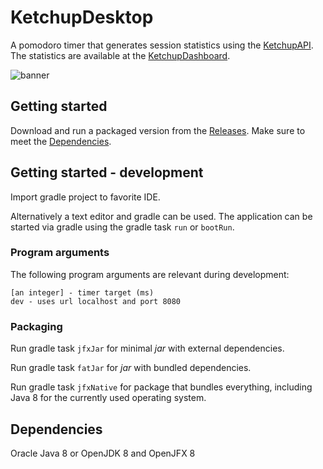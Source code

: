 # KetchupDesktop
A pomodoro timer that generates session statistics using the
[KetchupAPI](https://github.com/softish/KetchupAPI).
The statistics are available at the
[KetchupDashboard](https://github.com/softish/KetchupDashboard).

![banner](https://uae32w.db.files.1drv.com/y4mDm6fShz2FVZbTj_z2y_tberb_qzSmfzTzJkjBHNUphAaw3uC181aQLQ12V6N0HaV3zr1C5_sG7a7_R4DV9z1OftKi0R64VCdeSrmExa5hb6jtbJWW9dFQaeM8Oy45QELQMFkOg94fbfWPAyrP_faOgFQfgEZgMsmTmwVR85Qi16RsA0erAbMexl_ua0rjyshyjbVb6L-KvCnx4IpU6Dvvw?width=1024&height=444&cropmode=none)

## Getting started
Download and run a packaged version from the [Releases](https://github.com/softish/KetchupDesktop/releases). 
Make sure to meet the [Dependencies](./README.md#dependencies).

## Getting started - development
Import gradle project to favorite IDE.

Alternatively a text editor and gradle can be used.
The application can be started via gradle using the gradle task `run` or `bootRun`.

### Program arguments
The following program arguments are relevant during development:

    [an integer] - timer target (ms)
    dev - uses url localhost and port 8080

### Packaging
Run gradle task `jfxJar` for minimal *jar* with external dependencies.

Run gradle task `fatJar` for *jar* with bundled dependencies.

Run gradle task `jfxNative` for package that bundles everything, 
including Java 8 for the currently used operating system.


## Dependencies
Oracle Java 8 or OpenJDK 8 and OpenJFX 8
